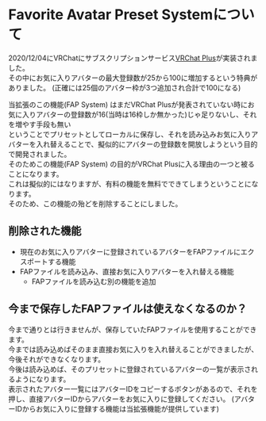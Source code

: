 # Favorite Avatar Preset Systemについて  
2020/12/04にVRChatにサブスクリプションサービス[VRChat Plus](https://hello.vrchat.com/vrchatplus)が実装されました。  
その中にお気に入りアバターの最大登録数が25から100に増加するという特典がありました。 (正確には25個のアバター枠が3つ追加され合計で100になる) 
   
当拡張のこの機能(FAP System) はまだVRChat Plusが発表されていない時にお気に入りアバターの登録数が16(当時は16枠しか無かった)じゃ足りないし、それを増やす手段も無い  
ということでプリセットとしてローカルに保存し、それを読み込みお気に入りアバターを入れ替えることで、擬似的にアバターの登録数を開放しようという目的で開発されました。  
そのためこの機能(FAP System) の目的がVRChat Plusに入る理由の一つと被ることになります。  
これは擬似的にはなりますが、有料の機能を無料でできてしまうということになります。  
そのため、この機能の殆どを削除することにしました。  

## 削除された機能  
* 現在のお気に入りアバターに登録されているアバターをFAPファイルにエクスポートする機能
* FAPファイルを読み込み、直接お気に入りアバターを入れ替える機能
    * FAPファイルを読み込む別の機能を追加

## 今まで保存したFAPファイルは使えなくなるのか？  
今まで通りとは行きませんが、保存していたFAPファイルを使用することができます。  
今までは読み込めばそのまま直接お気に入りを入れ替えることができましたが、今後それができなくなります。  
今後は読み込めば、そのプリセットに登録されているアバターの一覧が表示されるようになります。  
表示されたアバター一覧にはアバターIDをコピーするボタンがあるので、それを押し、直接アバターIDからアバターをお気に入りに登録してください。 (アバターIDからお気に入りに登録する機能は当拡張機能が提供しています)